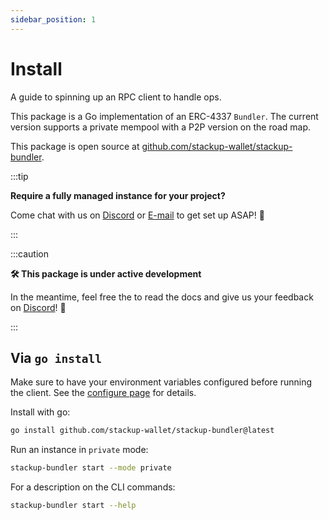 ```yaml
---
sidebar_position: 1
---
```


# Install

A guide to spinning up an RPC client to handle ops.

This package is a Go implementation of an ERC-4337 `Bundler`. The current version supports a private mempool with a P2P version on the road map.

This package is open source at [github.com/stackup-wallet/stackup-bundler](https://github.com/stackup-wallet/stackup-bundler).

:::tip

**Require a fully managed instance for your project?**

Come chat with us on [Discord](https://discord.gg/FpXmvKrNed) or [E-mail](mailto:founders@stackup.sh) to get set up ASAP! 🚀

:::

:::caution

**🛠 This package is under active development**

In the meantime, feel free the to read the docs and give us your feedback on [Discord](https://discord.gg/FpXmvKrNed)! 💬

:::

## Via `go install`

Make sure to have your environment variables configured before running the client. See the [configure page](./configure.md) for details.

Install with go:

```bash
go install github.com/stackup-wallet/stackup-bundler@latest
```

Run an instance in `private` mode:

```bash
stackup-bundler start --mode private
```

For a description on the CLI commands:

```bash
stackup-bundler start --help
```

